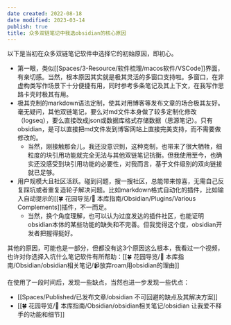 ```yaml
---
date created: 2022-08-18
date modified: 2023-03-14
publish: true
title: 众多双链笔记中我选obsidian的核心原因
---
```

以下是当初在众多双链笔记软件中选择它的初始原因，即初心。

- 第一眼，类似[[Spaces/3-Resource/软件梳理/macos软件/VSCode]]界面，有亲切感。当然，根本原因其实就是极其灵活的多窗口支持啦。多窗口，在非虚构类写作场景下十分便捷有用，同时参考多条笔记及其上下文，在我写作思路卡壳时极其有用。
- 极其克制的markdown语法定制，使其对用博客等发布文章的场合极其友好。毫无疑问，其他双链笔记，要么对md文件本身做了较多定制化修改（logseq），要么直接改成json或数据库格式存储数据（思源笔记）。只有obsidian，是可以直接把md文件发到博客网站上直接完美支持，而不需要做修改的。
	- 当然，刚接触那会儿，我还没意识到，这种克制，也带来了很大牺牲，细粒度的块引用功能就完全无法与其他双链笔记抗衡。但我使用至今，也确实还没感受到块引用功能的必要性，对我而言，基于文件级别的双向链接就已足够。
- 用户规模大且社区活跃。碰到问题，搜一搜社区，总能带来惊喜，无需自己反复踩坑或者重复造轮子解决问题。比如markdown格式自动化的插件，比如输入自动提示的[[🍀 花园导览/🧰 本库指南/Obsidian/Plugins/Various Complements]]插件，不一而足。
	- 当然，换个角度理解，也可以认为过度发达的插件社区，也能证明obsidian本体的某些功能的缺失和不完善。但我觉得这个度，obsidian开发者把握得挺好。

其他的原因，可能也是一部分，但都没有这3个原因这么根本，我看过一个视频，也许对你选择入坑什么笔记软件有所帮助：[[🍀 花园导览/🧰 本库指南/Obsidian/obsidian相关笔记/📹放弃roam用obsidian的理由]]

在使用了一段时间后，发现一些缺点，当然也进一步发现一些优点：  

- [[Spaces/Published/已发布文章/obsidian 不可回避的缺点及其解决方案]]
- [[🍀 花园导览/🧰 本库指南/Obsidian/obsidian相关笔记/obsidian 让我爱不释手的功能和细节]]